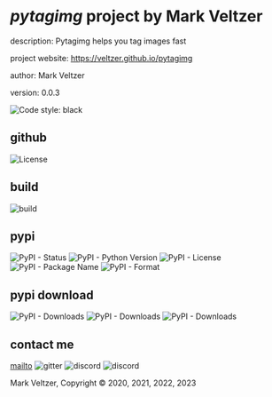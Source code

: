 # *pytagimg* project by Mark Veltzer

description: Pytagimg helps you tag images fast

project website: https://veltzer.github.io/pytagimg

author: Mark Veltzer

version: 0.0.3

![Code style: black](https://img.shields.io/badge/code%20style-black-000000.svg)

## github

![License](https://img.shields.io/github/license/veltzer/pytconf)

## build

![build](https://github.com/veltzer/pytagimg/workflows/build/badge.svg)

## pypi

![PyPI - Status](https://img.shields.io/pypi/status/pytagimg)
![PyPI - Python Version](https://img.shields.io/pypi/pyversions/pytagimg)
![PyPI - License](https://img.shields.io/pypi/l/pytagimg)
![PyPI - Package Name](https://img.shields.io/pypi/v/pytagimg)
![PyPI - Format](https://img.shields.io/pypi/format/pytagimg)

## pypi download

![PyPI - Downloads](https://img.shields.io/pypi/dd/pytagimg)
![PyPI - Downloads](https://img.shields.io/pypi/dw/pytagimg)
![PyPI - Downloads](https://img.shields.io/pypi/dm/pytagimg)



## contact me
[mailto](mailto:mark.veltzer@gmail.com)
![gitter](https://img.shields.io/gitter/room/veltzer/mark.veltzer)
![discord](https://img.shields.io/discord/719336281624281119)
![discord](https://img.shields.io/discord/719336282194444302)

Mark Veltzer, Copyright © 2020, 2021, 2022, 2023
